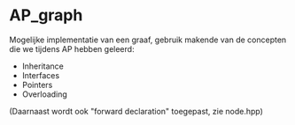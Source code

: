 # AP_graph
Mogelijke implementatie van een graaf, gebruik makende van de concepten die we tijdens AP hebben geleerd:
- Inheritance
- Interfaces
- Pointers
- Overloading

(Daarnaast wordt ook "forward declaration" toegepast, zie node.hpp)
